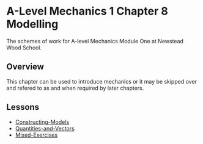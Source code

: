 # A-Level Mechanics 1 Chapter 8 Modelling

The schemes of work for A-level Mechanics Module One at Newstead Wood School.

## Overview

This chapter can be used to introduce mechanics or it may be skipped over and refered to as and when required by later chapters.

## Lessons

* [Constructing-Models](./1_Constructing_Models/1_MechYr1-Chp8-Modelling.pptx)
* [Quantities-and-Vectors](./2_Quantities_Vectors/2_MechYr1-Chp8-Vectors.pptx)
* [Mixed-Exercises](./3_Mixed_Exercise/3_MechYr1-Chp8-ModellingPracticeQuestions.pptx)
